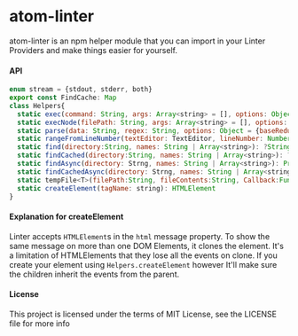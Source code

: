 atom-linter
===========

atom-linter is an npm helper module that you can import in your Linter Providers
and make things easier for yourself.

#### API

```js
enum stream = {stdout, stderr, both}
export const FindCache: Map
class Helpers{
  static exec(command: String, args: Array<string> = [], options: Object = {stream: 'stdout'})
  static execNode(filePath: String, args: Array<string> = [], options: Object = {stream: 'stdout'})
  static parse(data: String, regex: String, options: Object = {baseReduction: 1, flags: ""})
  static rangeFromLineNumber(textEditor: TextEditor, lineNumber: Number, colStart: Number = <firstColumn>):Array
  static find(directory:String, names: String | Array<string>): ?String
  static findCached(directory:String, names: String | Array<string>): ?String
  static findAsync(directory: Strng, names: String | Array<string>): Promise<?String>
  static findCachedAsync(directory: Strng, names: String | Array<string>): Promise<?String>
  static tempFile<T>(filePath:String, fileContents:String, Callback:Function<T>):Promise<T>
  static createElement(tagName: string): HTMLElement
}
```

#### Explanation for createElement

Linter accepts `HTMLElement`s in the `html` message property. To show the same message on more
than one DOM Elements, it clones the element. It's a limitation of HTMLElements that they
lose all the events on clone. If you create your element using `Helpers.createElement` however
It'll make sure the children inherit the events from the parent.

#### License

This project is licensed under the terms of MIT License, see the LICENSE file for more info
